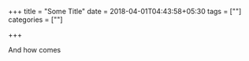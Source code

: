 +++
title = "Some Title"
date = 2018-04-01T04:43:58+05:30
tags = [""]
categories = [""]

+++

And how comes